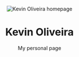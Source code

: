 <p align="center">
<img src="https://user-images.githubusercontent.com/3299130/32471005-5018a68e-c342-11e7-8da1-d2b63425d133.png" alt="Kevin Oliveira homepage">
</p>
<h1 align="center">Kevin Oliveira</h1>
<p align="center">My personal page</p>